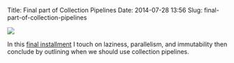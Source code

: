 Title: Final part of  Collection Pipelines
Date: 2014-07-28 13:56
Slug: final-part-of-collection-pipelines

<div class="img floating">

[![](http://martinfowler.com/articles/collection-pipeline/collection-pipeline/group-by.png)](http://martinfowler.com/articles/collection-pipeline/#Laziness)

</div>

In this [final
installment](http://martinfowler.com/articles/collection-pipeline/#Laziness)
I touch on laziness, parallelism, and immutability then conclude by
outlining when we should use collection pipelines.

</p>

